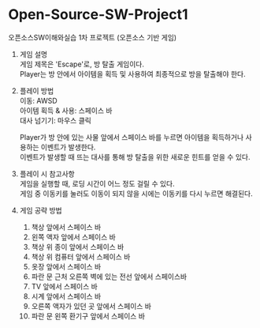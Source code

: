 # Open-Source-SW-Project1
오픈소스SW이해와실습 1차 프로젝트 (오픈소스 기반 게임)

1. 게임 설명  
 게임 제목은 'Escape'로, 방 탈출 게임이다.  
 Player는 방 안에서 아이템을 획득 및 사용하여 최종적으로 방을 탈출해야 한다.  

2. 플레이 방법  
 이동: AWSD  
 아이템 획득 & 사용: 스페이스 바  
 대사 넘기기: 마우스 클릭  

    Player가 방 안에 있는 사물 앞에서 스페이스 바를 누르면 아이템을 획득하거나 사용하는 이벤트가 발생한다.  
    이벤트가 발생할 때 뜨는 대사를 통해 방 탈출을 위한 새로운 힌트를 얻을 수 있다.  

3. 플레이 시 참고사항  
 게임을 실행할 때, 로딩 시간이 어느 정도 걸릴 수 있다.  
 게임 중 이동키를 눌러도 이동이 되지 않을 시에는 이동키를 다시 누르면 해결된다.  

4. 게임 공략 방법
    1) 책상 앞에서 스페이스 바  
    2) 왼쪽 액자 앞에서 스페이스 바  
    3) 책상 위 종이 앞에서 스페이스 바  
    4) 책상 위 컴퓨터 앞에서 스페이스 바  
    5) 옷장 앞에서 스페이스 바  
    6) 파란 문 근처 오른쪽 벽에 있는 전선 앞에서 스페이스바  
    7) TV 앞에서 스페이스 바  
    8) 시계 앞에서 스페이스 바  
    9) 오른쪽 액자가 있던 곳 앞에서 스페이스 바  
    10) 파란 문 왼쪽 환기구 앞에서 스페이스 바  
 



